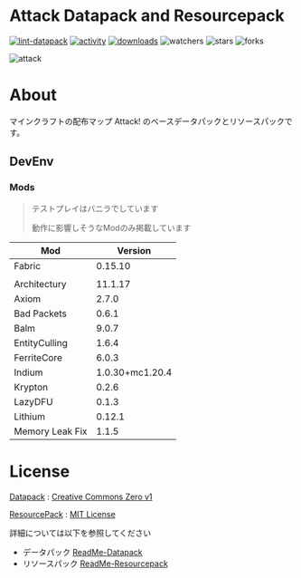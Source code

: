 # Attack Datapack and Resourcepack
[![lint-datapack](https://github.com/Kyuri-jp/AttackDatapackAndResourcepack/actions/workflows/LintDatapack.yml/badge.svg)](https://github.com/Kyuri-jp/AttackDatapackAndResourcepack/actions/workflows/LintDatapack.yml)
[![activity](https://img.shields.io/github/commit-activity/m/Kyuri-jp/AttackDatapackAndResourcepack?label=commit&logo=github)](https://github.com/Kyuri-jp/AttackDatapackAndResourcepack/commits/master)
[![downloads](https://img.shields.io/github/downloads/Kyuri-jp/AttackDatapackAndResourcepack/total?logo=github)](https://github.com/Kyuri-jp/AttackDatapackAndResourcepack/releases/latest)
![watchers](https://img.shields.io/github/watchers/Kyuri-jp/AttackDatapackAndResourcepack)
![stars](https://img.shields.io/github/stars/Kyuri-jp/AttackDatapackAndResourcepack)
![forks](https://img.shields.io/github/forks/Kyuri-jp/AttackDatapackAndResourcepack)

![attack](https://github.com/Kyuri-jp/AttackDatapackAndResourcepack/assets/107470858/6d898546-001b-4045-b3e6-1e0e74d58438)

# About
マインクラフトの配布マップ Attack! のベースデータパックとリソースパックです。

## DevEnv
### Mods
> テストプレイはバニラでしています
>
> 動作に影響しそうなModのみ掲載しています

|Mod|Version|
|----|----|
|Fabric|0.15.10|
|||
|Architectury|11.1.17|
|Axiom|2.7.0|
|Bad Packets|0.6.1|
|Balm|9.0.7|
|EntityCulling|1.6.4|
|FerriteCore|6.0.3|
|Indium|1.0.30+mc1.20.4|
|Krypton|0.2.6|
|LazyDFU|0.1.3|
|Lithium|0.12.1|
|Memory Leak Fix|1.1.5|

# License
[Datapack](Attack) : [Creative Commons Zero v1](Attack/licence.txt)

[ResourcePack](Attack_Resource) : [MIT License](Attack_Resource/licence.txt)

詳細については以下を参照してください
- データパック [ReadMe-Datapack](Attack/ReadMe-Datapack.md)
- リソースパック [ReadMe-Resourcepack](Attack_Resource/ReadMe-Resourcepack.md)
